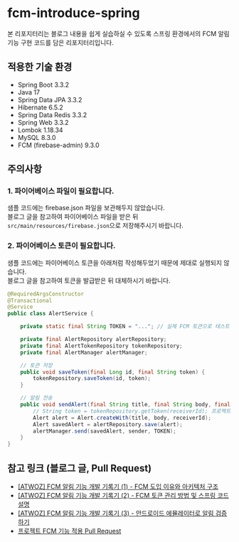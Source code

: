 # fcm-introduce-spring
본 리포지터리는 블로그 내용을 쉽게 실습하실 수 있도록 스프링 환경에서의 FCM 알림 기능 구현 코드를 담은 리포지터리입니다.

## 적용한 기술 환경
* Spring Boot 3.3.2
* Java 17
* Spring Data JPA 3.3.2
* Hibernate 6.5.2
* Spring Data Redis 3.3.2
* Spring Web 3.3.2
* Lombok 1.18.34
* MySQL 8.3.0
* FCM (firebase-admin) 9.3.0

## 주의사항
### 1. 파이어베이스 파일이 필요합니다.
샘플 코드에는 firebase.json 파일을 보관해두지 않았습니다.  
블로그 글을 참고하여 파이어베이스 파일을 받은 뒤 `src/main/resources/firebase.json`으로 저장해주시기 바랍니다.
### 2. 파이어베이스 토큰이 필요합니다.
샘플 코드에는 파이어베이스 토큰을 아래처럼 작성해두었기 때문에 제대로 실행되지 않습니다.  
블로그 글을 참고하여 토큰을 발급받은 뒤 대체하시기 바랍니다.
```java
@RequiredArgsConstructor
@Transactional
@Service
public class AlertService {

    private static final String TOKEN = "..."; // 실제 FCM 토큰으로 테스트 해 보시면 됩니다.

    private final AlertRepository alertRepository;
    private final AlertTokenRepository tokenRepository;
    private final AlertManager alertManager;

    // 토큰 저장
    public void saveToken(final Long id, final String token) {
        tokenRepository.saveToken(id, token);
    }

    // 알림 전송
    public void sendAlert(final String title, final String body, final String sender, final Long receiverId) {
        // String token = tokenRepository.getToken(receiverId); 프로젝트에서는 레디스를 이용해서 토큰을 조회합니다.
        Alert alert = Alert.createWith(title, body, receiverId);
        Alert savedAlert = alertRepository.save(alert);
        alertManager.send(savedAlert, sender, TOKEN);
    }
}
```
## 참고 링크 (블로그 글, Pull Request)
* [[ATWOZ] FCM 알림 기능 개발 기록기 (1) - FCM 도입 이유와 아키텍처 구조](https://devwriter.tistory.com/49)
* [[ATWOZ] FCM 알림 기능 개발 기록기 (2) - FCM 토큰 관리 방법 및 스프링 코드 설명](https://devwriter.tistory.com/50)
* [[ATWOZ] FCM 알림 기능 개발 기록기 (3) - 안드로이드 에뮬레이터로 알림 검증하기](https://devwriter.tistory.com/51)
* [프로젝트 FCM 기능 적용 Pull Request](https://github.com/sosow0212/atwoz/pull/41)
